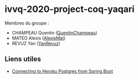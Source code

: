 # ivvq-2020-project-coq-yaqari
Membres du groupe :
- CHAMPEAU Quentin ([QuentinChampeau](https://github.com/QuentinChampeau))
- MATEO Alexis ([AlexisMat](https://github.com/AlexisMat))
- REVUZ Yan ([YanRevuz](https://github.com/YanRevuz))

## Liens utiles
- [Connecting to Heroku Postgres from Spring Boot](https://stackoverflow.com/questions/33633243/connecting-to-heroku-postgres-from-spring-boot/49978310#49978310)
